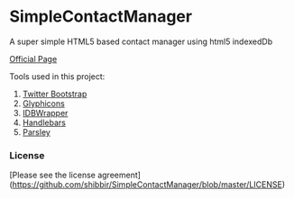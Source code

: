 SimpleContactManager
====================

A super simple HTML5 based contact manager using html5 indexedDb

[Official Page](http://shibbir.github.io/SimpleContactManager/)

Tools used in this project:

1. [Twitter Bootstrap](http://twbs.github.io/bootstrap/)
2. [Glyphicons](http://glyphicons.getbootstrap.com/)
3. [IDBWrapper](http://jensarps.github.io/IDBWrapper/)
4. [Handlebars](http://handlebarsjs.com/)
5. [Parsley](http://parsleyjs.org/)

### License

[Please see the license agreement] (https://github.com/shibbir/SimpleContactManager/blob/master/LICENSE)